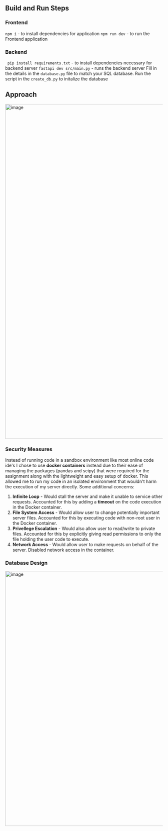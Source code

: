 ## Build and Run Steps
### Frontend
``` npm i ``` - to install dependencies for application
``` npm run dev ``` - to run the Frontend application

### Backend
``` pip install requirements.txt``` - to install dependencies necessary for backend server
``` fastapi dev src/main.py ``` - runs the backend server
Fill in the details in the ```database.py``` file to match your SQL database.
Run the script in the ```create_db.py``` to initalize the database

## Approach
<img width="1066" alt="image" src="https://github.com/Nick-Cho/Datacurve-Take-Home/assets/65980644/ac3a5ac6-8d54-4f46-8da9-efbb67f118d3">

### Security Measures
Instead of running code in a sandbox environment like most online code ide's I chose to use **docker containers** instead due to their ease of managing the packages (pandas and scipy) that 
were required for the assignment along with the lightweight and easy setup of docker. This allowed me to run my code in an isolated environment that wouldn't harm the execution of my server directly.
Some additional concerns:
1. **Infinite Loop** - Would stall the server and make it unable to service other requests. Accounted for this by adding a **timeout** on the code execution in the Docker container.
2. **File System Access** - Would allow user to change potentially important server files. Accounted for this by executing code with non-root user in the Docker container.
3. **Privellege Escalation** - Would also allow user to read/write to private files. Accounted for this by explicitly giving read permissions to only the file holding the user code to execute.
4. **Network Access** - Would allow user to make requests on behalf of the server. Disabled network access in the container.

### Database Design
<img width="812" alt="image" src="https://github.com/Nick-Cho/Datacurve-Take-Home/assets/65980644/a87c14c3-193f-4a89-8174-3b53dbe5e102">

